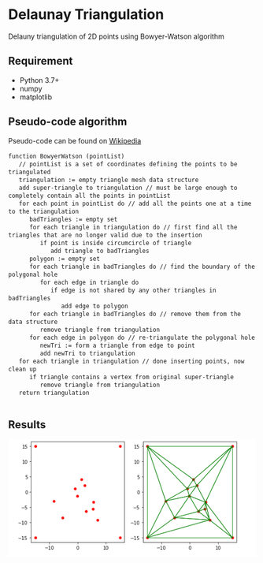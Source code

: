 # Delaunay Triangulation
Delauny triangulation of 2D points using Bowyer-Watson algorithm

## Requirement

- Python 3.7+
- numpy
- matplotlib


## Pseudo-code algorithm

Pseudo-code can be found on [Wikipedia](https://en.wikipedia.org/wiki/Bowyer–Watson_algorithm)

```
function BowyerWatson (pointList)
   // pointList is a set of coordinates defining the points to be triangulated
   triangulation := empty triangle mesh data structure
   add super-triangle to triangulation // must be large enough to completely contain all the points in pointList
   for each point in pointList do // add all the points one at a time to the triangulation
      badTriangles := empty set
      for each triangle in triangulation do // first find all the triangles that are no longer valid due to the insertion
         if point is inside circumcircle of triangle
            add triangle to badTriangles
      polygon := empty set
      for each triangle in badTriangles do // find the boundary of the polygonal hole
         for each edge in triangle do
            if edge is not shared by any other triangles in badTriangles
               add edge to polygon
      for each triangle in badTriangles do // remove them from the data structure
         remove triangle from triangulation
      for each edge in polygon do // re-triangulate the polygonal hole
         newTri := form a triangle from edge to point
         add newTri to triangulation
   for each triangle in triangulation // done inserting points, now clean up
      if triangle contains a vertex from original super-triangle
         remove triangle from triangulation
   return triangulation
  
```

## Results

![alt text](https://github.com/youssef3173/Delaunay_Triangulation/blob/main/Triangulation.PNG "Sample image (if you see this, then the image can't load or hasn't loaded yet)")






